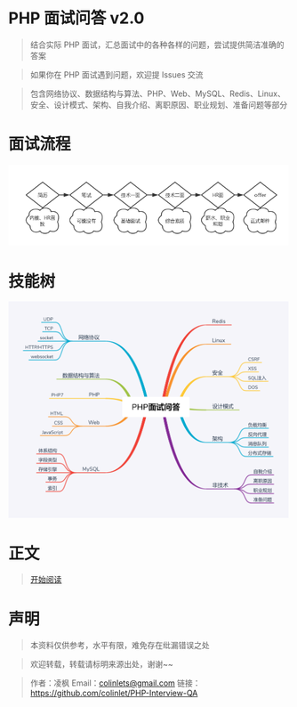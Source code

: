 # PHP 面试问答 v2.0

> 结合实际 PHP 面试，汇总面试中的各种各样的问题，尝试提供简洁准确的答案

> 如果你在 PHP 面试遇到问题，欢迎提 Issues 交流

> 包含网络协议、数据结构与算法、PHP、Web、MySQL、Redis、Linux、安全、设计模式、架构、自我介绍、离职原因、职业规划、准备问题等部分

# 面试流程

![面试流程](./assets/interview.png)

# 技能树

![skill tree](./skill-tree.png)

# 正文

> [开始阅读](./PHP-Interview-QA.md)

# 声明

> 本资料仅供参考，水平有限，难免存在纰漏错误之处

> 欢迎转载，转载请标明来源出处，谢谢~~

> 作者：凌枫 Email：colinlets@gmail.com 链接：https://github.com/colinlet/PHP-Interview-QA